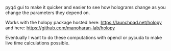 pyq4 gui to make it quicker and easier to see how holograms change as you change the parameters they depend on.

Works with the holopy package hosted here: https://launchpad.net/holopy and here: https://github.com/manoharan-lab/holopy

Eventually I want to do these computations with opencl or pycuda to make live time calculations possible.
